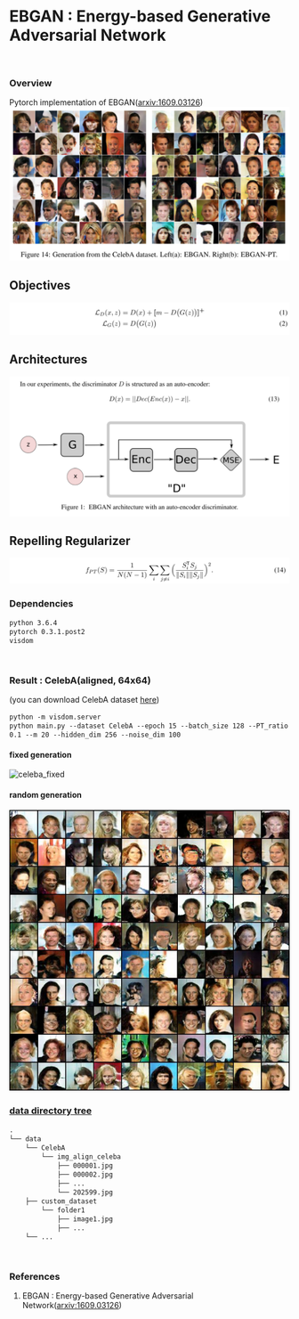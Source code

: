 # EBGAN : Energy-based Generative Adversarial Network
<br>

### Overview
Pytorch implementation of EBGAN([arxiv:1609.03126])
![overview](misc/figure_from_paper.PNG)

## Objectives
![objective](misc/objective.PNG)

## Architectures
![architecture](misc/architecture.PNG)

## Repelling Regularizer
![pt](misc/pulling-away-term.PNG)
<br>

### Dependencies
```
python 3.6.4
pytorch 0.3.1.post2
visdom
```
<br>

### Result : CelebA(aligned, 64x64)
(you can download CelebA dataset [here])
```
python -m visdom.server
python main.py --dataset CelebA --epoch 15 --batch_size 128 --PT_ratio 0.1 --m 20 --hidden_dim 256 --noise_dim 100
```
#### fixed generation
![celeba_fixed](misc/celeba_64x64_fixed.gif)
#### random generation
![celeba_random](misc/celeba_64x64_random.jpg)
<br>

### [data directory tree]
```
.
└── data
    └── CelebA
        └── img_align_celeba
            ├── 000001.jpg
            ├── 000002.jpg
            ├── ...
            └── 202599.jpg
    ├── custom_dataset
        └── folder1
            ├── image1.jpg
            ├── ...
    └── ...
```
<br>

### References
1. EBGAN : Energy-based Generative Adversarial Network([arxiv:1609.03126])

[arxiv:1609.03126]: http://arxiv.org/abs/1609.03126
[here]: http://mmlab.ie.cuhk.edu.hk/projects/CelebA.html
[data directory tree]: http://pytorch.org/docs/master/torchvision/datasets.html?highlight=image%20folder#torchvision.datasets.ImageFolder

